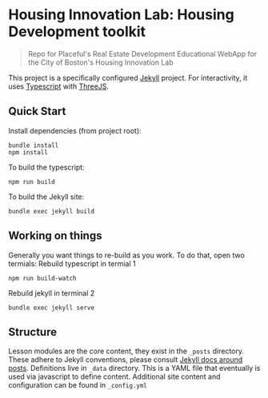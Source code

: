 # Housing Innovation Lab: Housing Development toolkit
> Repo for Placeful's Real Estate Development Educational WebApp for the City of Boston's Housing Innovation Lab

This project is a specifically configured [Jekyll](https://jekyllrb.com/docs/posts/) project. For interactivity, it uses [Typescript](https://www.typescriptlang.org/) with [ThreeJS](https://threejs.org/examples/).


## Quick Start
Install dependencies (from project root):
```
bundle install
npm install
```

To build the typescript:
```
npm run build
```

To build the Jekyll site:
```
bundle exec jekyll build
```

## Working on things
Generally you want things to re-build as you work.
To do that, open two termials:
Rebuild typescript in termial 1
```
npm run build-watch
```

Rebuild jekyll in terminal 2
```
bundle exec jekyll serve
```

## Structure
Lesson modules are the core content, they exist in the `_posts` directory. These adhere to Jekyll conventions, please consult [Jekyll docs around posts](https://jekyllrb.com/docs/posts/).
Definitions live in `_data` directory. This is a YAML file that eventually is used via javascript to define content.
Additional site content and configuration can be found in `_config.yml`
